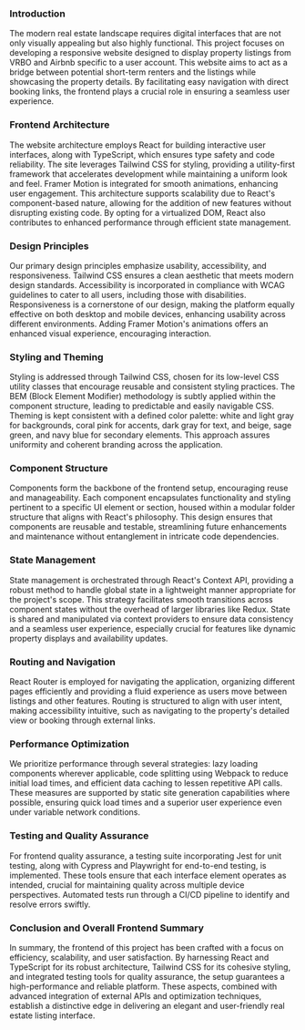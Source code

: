 ### Introduction

The modern real estate landscape requires digital interfaces that are not only visually appealing but also highly functional. This project focuses on developing a responsive website designed to display property listings from VRBO and Airbnb specific to a user account. This website aims to act as a bridge between potential short-term renters and the listings while showcasing the property details. By facilitating easy navigation with direct booking links, the frontend plays a crucial role in ensuring a seamless user experience.

### Frontend Architecture

The website architecture employs React for building interactive user interfaces, along with TypeScript, which ensures type safety and code reliability. The site leverages Tailwind CSS for styling, providing a utility-first framework that accelerates development while maintaining a uniform look and feel. Framer Motion is integrated for smooth animations, enhancing user engagement. This architecture supports scalability due to React's component-based nature, allowing for the addition of new features without disrupting existing code. By opting for a virtualized DOM, React also contributes to enhanced performance through efficient state management.

### Design Principles

Our primary design principles emphasize usability, accessibility, and responsiveness. Tailwind CSS ensures a clean aesthetic that meets modern design standards. Accessibility is incorporated in compliance with WCAG guidelines to cater to all users, including those with disabilities. Responsiveness is a cornerstone of our design, making the platform equally effective on both desktop and mobile devices, enhancing usability across different environments. Adding Framer Motion's animations offers an enhanced visual experience, encouraging interaction.

### Styling and Theming

Styling is addressed through Tailwind CSS, chosen for its low-level CSS utility classes that encourage reusable and consistent styling practices. The BEM (Block Element Modifier) methodology is subtly applied within the component structure, leading to predictable and easily navigable CSS. Theming is kept consistent with a defined color palette: white and light gray for backgrounds, coral pink for accents, dark gray for text, and beige, sage green, and navy blue for secondary elements. This approach assures uniformity and coherent branding across the application.

### Component Structure

Components form the backbone of the frontend setup, encouraging reuse and manageability. Each component encapsulates functionality and styling pertinent to a specific UI element or section, housed within a modular folder structure that aligns with React's philosophy. This design ensures that components are reusable and testable, streamlining future enhancements and maintenance without entanglement in intricate code dependencies.

### State Management

State management is orchestrated through React's Context API, providing a robust method to handle global state in a lightweight manner appropriate for the project's scope. This strategy facilitates smooth transitions across component states without the overhead of larger libraries like Redux. State is shared and manipulated via context providers to ensure data consistency and a seamless user experience, especially crucial for features like dynamic property displays and availability updates.

### Routing and Navigation

React Router is employed for navigating the application, organizing different pages efficiently and providing a fluid experience as users move between listings and other features. Routing is structured to align with user intent, making accessibility intuitive, such as navigating to the property's detailed view or booking through external links.

### Performance Optimization

We prioritize performance through several strategies: lazy loading components wherever applicable, code splitting using Webpack to reduce initial load times, and efficient data caching to lessen repetitive API calls. These measures are supported by static site generation capabilities where possible, ensuring quick load times and a superior user experience even under variable network conditions.

### Testing and Quality Assurance

For frontend quality assurance, a testing suite incorporating Jest for unit testing, along with Cypress and Playwright for end-to-end testing, is implemented. These tools ensure that each interface element operates as intended, crucial for maintaining quality across multiple device perspectives. Automated tests run through a CI/CD pipeline to identify and resolve errors swiftly.

### Conclusion and Overall Frontend Summary

In summary, the frontend of this project has been crafted with a focus on efficiency, scalability, and user satisfaction. By harnessing React and TypeScript for its robust architecture, Tailwind CSS for its cohesive styling, and integrated testing tools for quality assurance, the setup guarantees a high-performance and reliable platform. These aspects, combined with advanced integration of external APIs and optimization techniques, establish a distinctive edge in delivering an elegant and user-friendly real estate listing interface.
